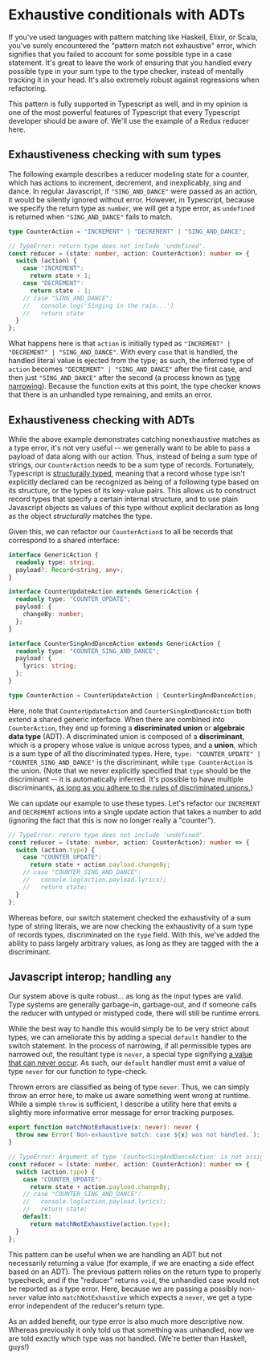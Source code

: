 # Exhaustive conditionals with ADTs

If you've used languages with pattern matching like Haskell, Elixir, or Scala, you've surely encountered the "pattern match not exhaustive" error, which signifies that you failed to account for some possible type in a case statement. It's great to leave the work of ensuring that you handled every possible type in your sum type to the type checker, instead of mentally tracking it in your head. It's also extremely robust against regressions when refactoring.

This pattern is fully supported in Typescript as well, and in my opinion is one of the most powerful features of Typescript that every Typescript developer should be aware of. We'll use the example of a Redux reducer here.

## Exhaustiveness checking with sum types

The following example describes a reducer modeling state for a counter, which has actions to increment, decrement, and inexplicably, sing and dance. In regular Javascript, if `"SING_AND_DANCE"` were passed as an action, it would be silently ignored without error. However, in Typescript, because we specify the return type as `number`, we will get a type error, as `undefined` is returned when `"SING_AND_DANCE"` fails to match.

```typescript
type CounterAction = "INCREMENT" | "DECREMENT" | "SING_AND_DANCE";

// TypeError: return type does not include 'undefined'.
const reducer = (state: number, action: CounterAction): number => {
  switch (action) {
    case "INCREMENT":
      return state + 1;
    case "DECREMENT":
      return state - 1;
    // case "SING_AND_DANCE":
    //   console.log('Singing in the rain...')
    //   return state
  }
};
```

What happens here is that `action` is initially typed as `"INCREMENT" | "DECREMENT" | "SING_AND_DANCE"`. With every `case` that is handled, the handled literal value is ejected from the type; as such, the inferred type of `action` becomes `"DECREMENT" | "SING_AND_DANCE"` after the first case, and then just `"SING_AND_DANCE"` after the second (a process known as [type narrowing](https://www.typescriptlang.org/docs/handbook/advanced-types.html#type-guards-and-differentiating-types)). Because the function exits at this point, the type checker knows that there is an unhandled type remaining, and emits an error.

## Exhaustiveness checking with ADTs

While the above example demonstrates catching nonexhaustive matches as a type error, it's not very useful -- we generally want to be able to pass a payload of data along with our action. Thus, instead of being a sum type of strings, our `CounterAction` needs to be a sum type of records. Fortunately, Typescript is [structurally typed](https://en.wikipedia.org/wiki/Structural_type_system), meaning that a record whose type isn't explicitly declared can be recognized as being of a following type based on its structure, or the types of its key-value pairs. This allows us to construct record types that specify a certain internal structure, and to use plain Javascript objects as values of this type without explicit declaration as long as the object _structurally_ matches the type.

Given this, we can refactor our `CounterAction`s to all be records that correspond to a shared interface:

```typescript
interface GenericAction {
  readonly type: string;
  payload?: Record<string, any>;
}

interface CounterUpdateAction extends GenericAction {
  readonly type: "COUNTER_UPDATE";
  payload: {
    changeBy: number;
  };
}

interface CounterSingAndDanceAction extends GenericAction {
  readonly type: "COUNTER_SING_AND_DANCE";
  payload: {
    lyrics: string;
  };
}

type CounterAction = CounterUpdateAction | CounterSingAndDanceAction;
```

Here, note that `CounterUpdateAction` and `CounterSingAndDanceAction` both extend a shared generic interface. When there are combined into `CounterAction`, they end up forming a **discriminated union** or **algebraic data type** (ADT). A discriminated union is composed of a **discriminant**, which is a propery whose value is unique across types, and a **union**, which is a sum type of all the discriminated types. Here, `type: "COUNTER_UPDATE" | "COUNTER_SING_AND_DANCE"` is the discriminant, while `type CounterAction` is the union. (Note that we never explicitly specified that `type` should be the discriminant -- it is automatically inferred. It's possible to have multiple discriminants, [as long as you adhere to the rules of discriminated unions.](https://github.com/Microsoft/TypeScript/issues/10586))

We can update our example to use these types. Let's refactor our `INCREMENT` and `DECREMENT` actions into a single update action that takes a number to add (ignoring the fact that this is now no longer really a "counter").

```typescript
// TypeError: return type does not include 'undefined'.
const reducer = (state: number, action: CounterAction): number => {
  switch (action.type) {
    case "COUNTER_UPDATE":
      return state + action.payload.changeBy;
    // case "COUNTER_SING_AND_DANCE":
    //   console.log(action.payload.lyrics);
    //   return state;
  }
};
```

Whereas before, our switch statement checked the exhaustivity of a sum type of string literals, we are now checking the exhaustivity of a sum type of records types, discriminated on the `type` field. With this, we've added the ability to pass largely arbitrary values, as long as they are tagged with the a discriminant.

## Javascript interop; handling `any`

Our system above is quite robust... as long as the input types are valid. Type systems are generally garbage-in, garbage-out, and if someone calls the reducer with untyped or mistyped code, there will still be runtime errors.

While the best way to handle this would simply be to be very strict about types, we can ameliorate this by adding a special `default` handler to the switch statement. In the process of narrowing, if all permissible types are narrowed out, the resultant type is `never`, a special type signifying [a value that can never occur](https://www.typescriptlang.org/docs/handbook/basic-types.html#never). As such, our `default` handler must emit a value of type `never` for our function to type-check.

Thrown errors are classified as being of type `never`. Thus, we can simply throw an error here, to make us aware something went wrong at runtime. While a simple `throw` is sufficient, I describe a utility here that emits a slightly more informative error message for error tracking purposes.

```typescript
export function matchNotExhaustive(x: never): never {
  throw new Error(`Non-exhaustive match: case ${x} was not handled.`);
}

// TypeError: Argument of type 'CounterSingAndDanceAction' is not assignable to parameter of type 'never'.
const reducer = (state: number, action: CounterAction): number => {
  switch (action.type) {
    case "COUNTER_UPDATE":
      return state + action.payload.changeBy;
    // case "COUNTER_SING_AND_DANCE":
    //   console.log(action.payload.lyrics);
    //   return state;
    default:
      return matchNotExhaustive(action.type);
  }
};
```

This pattern can be useful when we are handling an ADT but not necessarily returning a value (for example, if we are enacting a side effect based on an ADT). The previous pattern relies on the return type to properly typecheck, and if the "reducer" returns `void`, the unhandled case would not be reported as a type error. Here, because we are passing a possibly non-`never` value into `matchNotExhaustive` which expects a `never`, we get a type error independent of the reducer's return type.

As an added benefit, our type error is also much more descriptive now. Whereas previously it only told us that something was unhandled, now we are told exactly which type was not handled. (We're better than Haskell, guys!)

